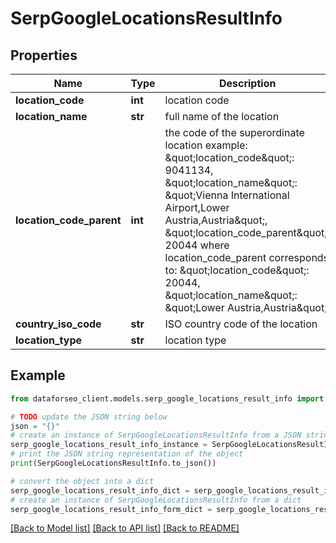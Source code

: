 # SerpGoogleLocationsResultInfo


## Properties

Name | Type | Description | Notes
------------ | ------------- | ------------- | -------------
**location_code** | **int** | location code | [optional] 
**location_name** | **str** | full name of the location | [optional] 
**location_code_parent** | **int** | the code of the superordinate location example: \&quot;location_code\&quot;: 9041134, \&quot;location_name\&quot;: \&quot;Vienna International Airport,Lower Austria,Austria\&quot;, \&quot;location_code_parent\&quot;: 20044 where location_code_parent corresponds to: \&quot;location_code\&quot;: 20044, \&quot;location_name\&quot;: \&quot;Lower Austria,Austria\&quot; | [optional] 
**country_iso_code** | **str** | ISO country code of the location | [optional] 
**location_type** | **str** | location type | [optional] 

## Example

```python
from dataforseo_client.models.serp_google_locations_result_info import SerpGoogleLocationsResultInfo

# TODO update the JSON string below
json = "{}"
# create an instance of SerpGoogleLocationsResultInfo from a JSON string
serp_google_locations_result_info_instance = SerpGoogleLocationsResultInfo.from_json(json)
# print the JSON string representation of the object
print(SerpGoogleLocationsResultInfo.to_json())

# convert the object into a dict
serp_google_locations_result_info_dict = serp_google_locations_result_info_instance.to_dict()
# create an instance of SerpGoogleLocationsResultInfo from a dict
serp_google_locations_result_info_form_dict = serp_google_locations_result_info.from_dict(serp_google_locations_result_info_dict)
```
[[Back to Model list]](../README.md#documentation-for-models) [[Back to API list]](../README.md#documentation-for-api-endpoints) [[Back to README]](../README.md)



